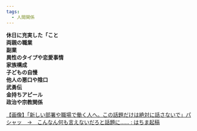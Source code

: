 ```yaml
---
tags:
  - 人間関係
---
```

**休日に充実した「こと  
両親の職業  
副業  
異性のタイプや恋愛事情  
家族構成  
子どもの自慢  
他人の悪口や陰口  
武勇伝  
金持ちアピール  
政治や宗教関係**

[【画像】「新しい部署や職場で働く人へ。この話題だけは絶対に話さないで」パシャッ　→　こんなん何も言えないだろと話題に…… : はちま起稿](http://blog.esuteru.com/archives/10311629.html)


